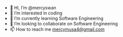 - 👋 Hi, I’m @mercyswan
- 👀 I’m interested in coding
- 🌱 I’m currently learning Software Engineering
- 💞️ I’m looking to collaborate on Software Engineering
- 📫 How to reach me mercymusa4@gmail.com

<!---
mercyswan/mercyswan is a ✨ special ✨ repository because its `README.md` (this file) appears on your GitHub profile.
You can click the Preview link to take a look at your changes.
--->
